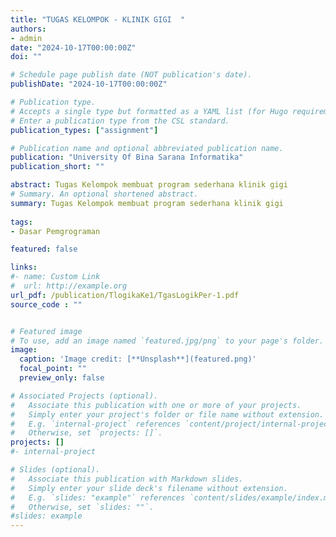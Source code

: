```yaml
---
title: "TUGAS KELOMPOK - KLINIK GIGI  "
authors:
- admin
date: "2024-10-17T00:00:00Z"
doi: ""

# Schedule page publish date (NOT publication's date).
publishDate: "2024-10-17T00:00:00Z"

# Publication type.
# Accepts a single type but formatted as a YAML list (for Hugo requirements).
# Enter a publication type from the CSL standard.
publication_types: ["assignment"]

# Publication name and optional abbreviated publication name.
publication: "University Of Bina Sarana Informatika"
publication_short: ""

abstract: Tugas Kelompok membuat program sederhana klinik gigi
# Summary. An optional shortened abstract.
summary: Tugas Kelompok membuat program sederhana klinik gigi
  
tags:
- Dasar Pemgrograman 

featured: false

links:
#- name: Custom Link
#  url: http://example.org
url_pdf: /publication/TlogikaKe1/TgasLogikPer-1.pdf
source_code : ""


# Featured image
# To use, add an image named `featured.jpg/png` to your page's folder. 
image:
  caption: 'Image credit: [**Unsplash**](featured.png)'
  focal_point: ""
  preview_only: false

# Associated Projects (optional).
#   Associate this publication with one or more of your projects.
#   Simply enter your project's folder or file name without extension.
#   E.g. `internal-project` references `content/project/internal-project/index.md`.
#   Otherwise, set `projects: []`.
projects: []
#- internal-project

# Slides (optional).
#   Associate this publication with Markdown slides.
#   Simply enter your slide deck's filename without extension.
#   E.g. `slides: "example"` references `content/slides/example/index.md`.
#   Otherwise, set `slides: ""`.
#slides: example
---
```


